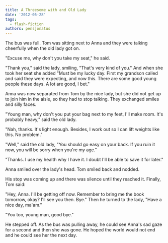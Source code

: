 ```yaml
---
title: A Threesome with and Old Lady
date: '2012-05-28'
tags:
  - flash-fiction
authors: pensjonatus
---
```


The bus was full. Tom was sitting next to Anna and they were talking cheerfully
when the old lady got on.

<!-- truncate -->

"Excuse me, why don't you take my seat," he said.

"Thank you," said the lady, smiling, "That's very kind of you." And when she
took her seat she added "Must be my lucky day. First my grandson called and said
they were expecting, and now this. There are some good young people these days.
A lot are good, I bet."

Anna was now separated from Tom by the nice lady, but she did not get up to join
him in the aisle, so they had to stop talking. They exchanged smiles and silly
faces.

"Young man, why don't you put your bag next to my feet, I'll make room. It's
probably heavy," said the old lady.

"Nah, thanks. It's light enough. Besides, I work out so I can lift weights like
this. No problem."

"Well," said the old lady, "You should go easy on your back. If you ruin it now,
you will be sorry when you're my age."

"Thanks. I use my health why I have it. I doubt I'll be able to save it for
later."

Anna smiled over the lady's head. Tom smiled back and nodded.

His stop was coming up and there was silence until they reached it. Finally, Tom
said:

"Hey, Anna. I'll be getting off now. Remember to bring me the book tomorrow,
okay? I'll see you then. Bye." Then he turned to the lady, "Have a nice day,
ma'am."

"You too, young man, good bye."

He stepped off. As the bus was pulling away, he could see Anna's sad gaze for a
second and then she was gone. He hoped the world would not end and he could see
her the next day.
